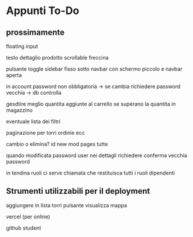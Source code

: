 # Appunti To-Do

## prossimamente

floating input

testo dettaglio prodotto scrollable freccina

pulsante toggle sidebar fisso sotto navbar  con schermo piccolo e navbar aperta

in account password non obbligatoria -> se cambia richiedere password vecchia -> db controlla

gesdtire meglio quantita aggiunte al carrello se superano la quantita in magazzino

eventuale lista dei filtri

paginazione per torri ordinie ecc

cambio o elimina? id new mod pages tutte

quando modificata password user nei dettagli richiedere conferma vecchia password

in tendina ruoli ci serve chiamata che restituisca tutti i ruoli dipendenti

## Strumenti utilizzabili per il deployment

aggiungere in lista torri pulsante visualizza mappa

vercel (per online)

github student
